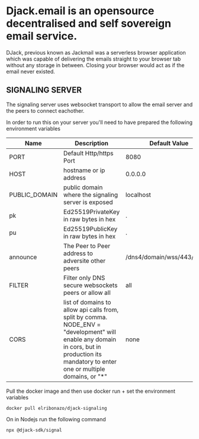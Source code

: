# Djack.email is an opensource decentralised and self sovereign email service.
DJack, previous known as Jackmail was a serverless browser application which was capable of delivering the emails straight to your browser tab without any storage in between. Closing your browser would act as if the email never existed.

## SIGNALING SERVER
The signaling server uses websocket transport to allow the email server and the peers to connect eachother.

In order to run this on your server you'll need to have prepared the following environment variables

| Name          | Description             | Default Value |
|---------------|-------------------------|---------------|
| PORT | Default Http/https Port | 8080 |
| HOST | hostname or ip address | 0.0.0.0 |
| PUBLIC_DOMAIN | public domain where the signaling server is exposed | localhost |
| pk | Ed25519PrivateKey in raw bytes in hex | . | 
| pu | Ed25519PublicKey in raw bytes in hex | . | 
| announce | The Peer to Peer address to adversite other peers | /dns4/domain/wss/443/peerID |
| FILTER | Filter only DNS secure websockets peers or allow all | all |
| CORS | list of domains to allow api calls from, split by comma. NODE_ENV = "development" will enable any domain in cors, but in production its mandatory to enter one or multiple domains, or "*" | none |


Pull the docker image and then use docker run + set the environment variables

```
docker pull elribonazo/djack-signaling
```

On in Nodejs run the following command

```
npx @djack-sdk/signal
```